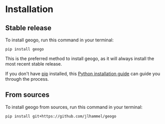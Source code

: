 # Installation

## Stable release

To install geogo, run this command in your terminal:

```
pip install geogo
```

This is the preferred method to install geogo, as it will always install the most recent stable release.

If you don't have [pip](https://pip.pypa.io) installed, this [Python installation guide](http://docs.python-guide.org/en/latest/starting/installation/) can guide you through the process.

## From sources

To install geogo from sources, run this command in your terminal:

```
pip install git+https://github.com/jlhammel/geogo
```
